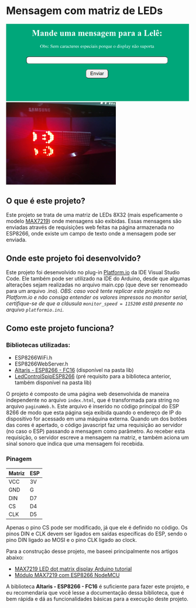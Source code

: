# Mensagem com matriz de LEDs

<img src = "imagens/tela.png" width = 500>
<img src = "imagens/mensagem1.jpeg" width = 300>

## O que é este projeto?

Este projeto se trata de uma matriz de LEDs 8X32 (mais espeficamente o modelo [MAX7219](https://images.app.goo.gl/pwzDEVaormfdvxSK6)) onde mensagens são exibidas. Essas mensagens são enviadas através de requisições web feitas na página armazenada no ESP8266, onde existe um campo de texto onde a mensagem pode ser enviada.

## Onde este projeto foi desenvolvido?

Este projeto foi desenvolvido no plug-in [Platform.io](https://platformio.org/) da IDE Visual Studio Code. Ele também pode ser utilizado na IDE do Arduino, desde que algumas alterações sejam realizadas no arquivo main.cpp (que deve ser renomeado para um arquivo .ino). _OBS: caso você tente replicar este projeto no Platform.io e não consiga entender os valores impressos no monitor serial, certifique-se de que a cláusula `monitor_speed = 115200` está presente no arquivo `platformio.ini`._

## Como este projeto funciona?

### Bibliotecas utilizadas:

-   ESP8266WiFi.h
-   ESP8266WebServer.h
-   [Altaris - ESP8266 - FC16](https://github.com/ridercz/Altairis-ESP8266-FC16) (disponível na pasta lib)
-   [LedControlSpipESP8266](https://github.com/labsud/LedControlSpipESP8266) (pré requisito para a biblioteca anterior, também disponível na pasta lib)

O projeto é composto de uma página web desenvolvida de maneira independente no arquivo `index.html`, que é transformada para string no arquivo `paginaWeb.h`. Este arquivo é inserido no código principal do ESP 8266 de modo que esta página seja exibida quando o endereço de IP do dispositivo for acessado em uma máquina externa.
Quando um dos botões das cores é apertado, o código javascript faz uma requisição ao servidor (no caso o ESP) passando a mensagem como parâmetro. Ao receber esta requisição, o servidor escreve a mensagem na matriz, e também aciona um sinal sonoro que indica que uma mensagem foi recebida.

### Pinagem

| Matriz | ESP |
| ------ | --- |
| VCC    | 3V  |
| GND    | G   |
| DIN    | D7  |
| CS     | D4  |
| CLK    | D5  |

Apenas o pino CS pode ser modificado, já que ele é definido no código. Os pinos DIN e CLK devem ser ligados em saídas específicas do ESP, sendo o pino DIN ligado ao MOSI e o pino CLK ligado ao clock.

Para a construção desse projeto, me baseei principalmente nos artigos abaixo:

-   [MAX7219 LED dot matrix display Arduino tutorial](https://www.makerguides.com/max7219-led-dot-matrix-display-arduino-tutorial/)
-   [Módulo MAX7219 com ESP8266 NodeMCU](https://www.arduinoecia.com.br/modulo-max7219-com-esp8266-nodemcu/)

A biblioteca **Altaris - ESP8266 - FC16** é suficiente para fazer este projeto, e eu recomendaria que você lesse a documentação dessa biblioteca, que é bem rápida e dá as funcionalidades básicas para a execução deste projeto.
